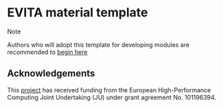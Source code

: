 # EVITA material template

> [!NOTE]
> Authors who will adopt this template for developing modules are recommended to
> [begin here](https://enccs.github.io/evita-material-template/reference/structure-evita-module.html)


## Acknowledgements

This [project] has received funding from the European High-Performance Computing Joint Undertaking (JU) under grant agreement No. 101196394.

[project]: https://www.evitahpc.eu/